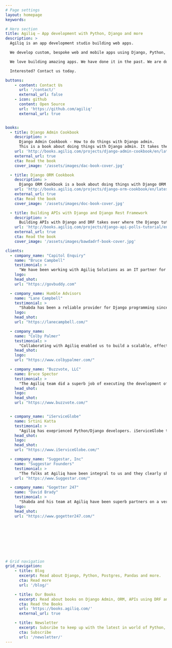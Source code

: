```yaml
---
# Page settings
layout: homepage
keywords:

# Hero section
title: Agiliq – App development with Python, Django and more
description: >
  Agiliq is an app development studio building web apps.

  We develop custom, bespoke web and mobile apps using Django, Python, Postgres, Angular and other modern tools. We primarily work with startups, small businesses and other agencies.

  We love building amazing apps. We have done it in the past. We are doing it right now, and we can do it for you.

  Interested? Contact us today.

buttons:
    - content: Contact Us
      url: '/contact/'
      external_url: false
    - icon: github
      content: Open Source
      url: 'https://github.com/agiliq'
      external_url: true


books:
  - title: Django Admin Cookbook
    description: >
      Django Admin Cookbook - How to do things with Django admin.
      This is a book about doing things with Django admin. It takes the form of about forty questions and common tasks with Django admin we answer.
    url: 'http://books.agiliq.com/projects/django-admin-cookbook/en/latest/'
    external_url: true
    cta: Read the book
    cover_image: '/assets/images/dac-book-cover.jpg'

  - title: Django ORM Cookbook
    description: >
      Django ORM Cookbook is a book about doing things with Django ORM and Django models. Django is a “MTV” (Model-Template-View) framework – This book provides a deep dive into the M part.
    url: 'http://books.agiliq.com/projects/django-orm-cookbook/en/latest/'
    external_url: true
    cta: Read the book
    cover_image: '/assets/images/doc-book-cover.jpg'

  - title: Building APIs with Django and Django Rest Framework
    description: >
      Building APIs with Django and DRF takes over where the Django tutorials stop. In the Django tutorials, you built a regular Django polls app. We will rebuild an API for a similar app.
    url: 'http://books.agiliq.com/projects/django-api-polls-tutorial/en/latest/'
    external_url: true
    cta: Read the book
    cover_image: '/assets/images/bawdadrf-book-cover.jpg'

clients:
  - company_name: "Capitol Enquiry"
    name: "Bruce Campbell"
    testimonial: >
      "We have been working with Agiliq Solutions as an IT partner for the past year, and we are delighted with their performance. They are both extremely capable and extremely professional. When our goals and directions are unclear or when they see a better solution, they are quick to let us know. Then, once we have agreed on specifics and timing, they get it done within budget and on schedule. We look forward to continuing to work with them in the years to come."
    logo:
    head_shot:
    url: "https://govbuddy.com"

  - company_name: Humble Advisors
    name: "Lane Campbell"
    testimonial: >
      "Shabda has been a reliable provider for Django programming since our first project with this language. I would recommend Agiliq for any size project; Shabda has assembled a team unlike any other in the industry."
    logo:
    head_shot:
    url: "https://lanecampbell.com/"

  - company_name:
    name: "Colby Palmer"
    testimonial: >
      "Collaborating with Agiliq enabled us to build a scalable, effective app and thanks to their good advice we managed to avoid some pitfalls that could have cost valuable hours later in the development process."
    head_shot:
    logo:
    url: "https://www.colbypalmer.com/"

  - company_name: "Buzzvote, LLC"
    name: Bruce Spector
    testimonial: >
      "The Agiliq team did a superb job of executing the development of the BuzzVote website on schedule and budget."
    head_shot:
    logo:
    head_shot:
    url: "https://www.buzzvote.com/"


  - company_name: "iServiceGlobe"
    name: Srtini Katta
    testimonial: >
      "Agiliq has exeprienced Python/Django developers. iServiceGlobe took the help of couple of Python/Django resources for an year. You can rely on Agiliq if you are looking for a reliable outsourcing partner to accomplish your projects within the budget"
    head_shot:
    logo:
    head_shot:
    url: "https://www.iServiceGlobe.com/"

  - company_name: "Suggestar, Inc"
    name: "Suggestar Founders"
    testimonial: >
      "The folks at Agiliq have been integral to us and they clearly show the same passion and drive for our product as we do. We are very proud to be working alongside a team of true experts who understand all aspects of our projects and execute with quality results."
    url: "https://www.Suggestar.com/"

  - company_name: "Gogetter 247"
    name: "David Brady"
    testimonial: >
      "Shabda and his team at Agiliq have been superb partners on a very complicated django project featuring celery, redis, django templates, REST APIs, Stripe integration, push notifications, and more. Shabda is easy to work with and he has made excellent recommendations on how to solve different problems from both a process and technology perspectives. I have been extremely impressed with the technical proficiency, teamwork, and communication from Shabda and his team. I look forward to a long relationship with Shabda and Agiliq. "
    logo:
    head_shot:
    url: "https://www.gogetter247.com/"









# Grid navigation
grid_navigation:
    - title: Blog
      excerpt: Read about Django, Python, Postgres, Pandas and more.
      cta: Read more
      url: '/blog/'

    - title: Our Books
      excerpt: Read about books on Django Admin, ORM, APIs using DRF and more.
      cta: Read the Books
      url: 'https://books.agiliq.com/'
      external_url: true

    - title: Newsletter
      excerpt: Subsribe to keep up with the latest in world of Python, Django and data analytics. Get three python books right away.
      cta: Subscribe
      url: '/newsletter/'
---
```



